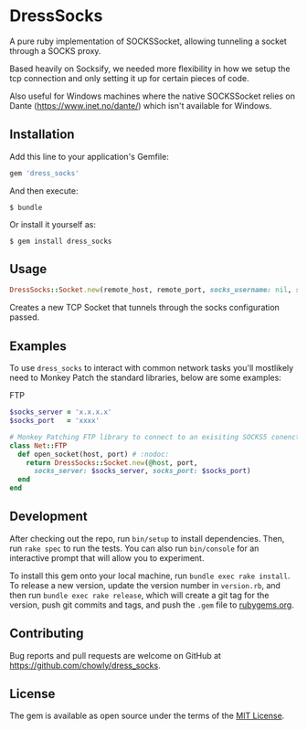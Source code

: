 # DressSocks

A pure ruby implementation of SOCKSSocket, allowing tunneling a socket through a SOCKS proxy.

Based heavily on Socksify, we needed more flexibility in how we setup the tcp connection and only setting it up for certain pieces of code.

Also useful for Windows machines where the native SOCKSSocket relies on Dante (https://www.inet.no/dante/) which isn't available for Windows.

## Installation

Add this line to your application's Gemfile:

```ruby
gem 'dress_socks'
```

And then execute:

    $ bundle

Or install it yourself as:

    $ gem install dress_socks

## Usage

``` ruby
DressSocks::Socket.new(remote_host, remote_port, socks_username: nil, socks_password: nil, socks_server: nil, socks_port: nil, socks_ignore: [], socks_version: '5')
```

Creates a new TCP Socket that tunnels through the socks configuration passed.

## Examples
To use ```dress_socks``` to interact with common network tasks you'll mostlikely need to Monkey Patch the standard libraries, below are some examples:

FTP
``` ruby
$socks_server = 'x.x.x.x'
$socks_port   = 'xxxx'

# Monkey Patching FTP library to connect to an exisiting SOCKS5 conenction:
class Net::FTP   
  def open_socket(host, port) # :nodoc:
    return DressSocks::Socket.new(@host, port, 
      socks_server: $socks_server, socks_port: $socks_port)
  end
end
```

## Development

After checking out the repo, run `bin/setup` to install dependencies. Then, run `rake spec` to run the tests. You can also run `bin/console` for an interactive prompt that will allow you to experiment.

To install this gem onto your local machine, run `bundle exec rake install`. To release a new version, update the version number in `version.rb`, and then run `bundle exec rake release`, which will create a git tag for the version, push git commits and tags, and push the `.gem` file to [rubygems.org](https://rubygems.org).

## Contributing

Bug reports and pull requests are welcome on GitHub at https://github.com/chowly/dress_socks.

## License

The gem is available as open source under the terms of the [MIT License](https://opensource.org/licenses/MIT).
